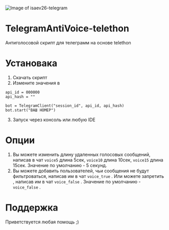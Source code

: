 ![Image of isaev26-telegram](https://i.imgur.com/ZLud8uS.png)

# TelegramAntiVoice-telethon

Антиголосовой скрипт для телеграмм на основе telethon

# Установака
1. Скачать скрипт
2. Измените значения в
```
api_id = 000000
api_hash = ""

bot = TelegramClient("session_id", api_id, api_hash)
bot.start("ВАШ НОМЕР")
```
3. Запуск через консоль или любую IDE

# Опции 
1. Вы можете изменить длину удаленных голосовых сообщений, написав в чат ``` voice5 ``` длина 5сек, ``` voice10 ``` длина 10сек, ``` voice15 ``` длина 15сек. Значение по умолчанию - 5 секунд.
2. Вы можете добавить пользователей, чьи сообщения не будут фильтроваться, написав им в чат ``` voice_true ``` . Или можете запретить , написав им в чат ``` voice_false ``` . Значение по умолчанию - ``` voice_false ``` .

# Поддержка
Приветствуется любая помощь ;)
